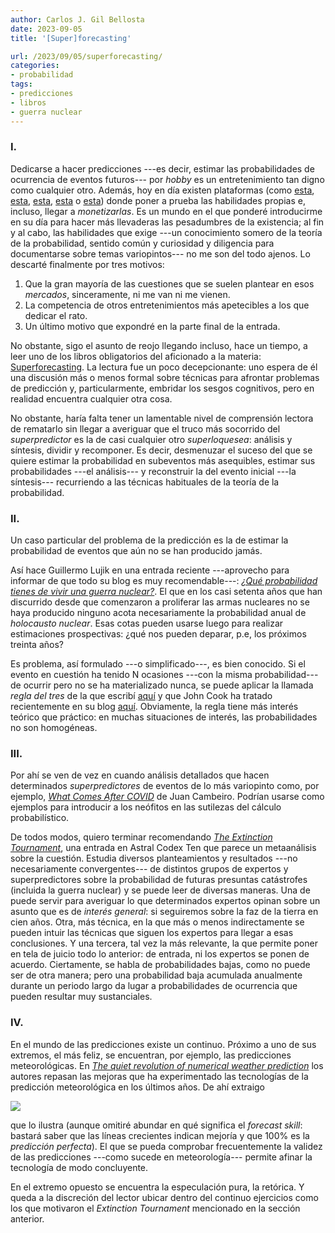 ```yaml
---
author: Carlos J. Gil Bellosta
date: 2023-09-05
title: '[Super]forecasting'

url: /2023/09/05/superforecasting/
categories:
- probabilidad
tags:
- predicciones
- libros
- guerra nuclear
---
```


### I.

Dedicarse a hacer predicciones ---es decir, estimar las probabilidades de ocurrencia de eventos futuros--- por _hobby_ es un entretenimiento tan digno como cualquier otro. Además, hoy en día existen plataformas (como
[esta](https://lepoint.hypermind.com/),
[esta](https://www.predictit.org/),
[esta](https://www.metaculus.com/),
[esta](https://kalshi.com/) o
[esta](https://manifold.markets/))
donde poner a prueba las habilidades propias e, incluso, llegar a _monetizarlas_. Es un mundo en el que ponderé introducirme en su día para hacer más llevaderas las pesadumbres de la existencia; al fin y al cabo, las habilidades que exige ---un conocimiento somero de la teoría de la probabilidad, sentido común y curiosidad y diligencia para documentarse sobre temas variopintos--- no me son del todo ajenos. Lo descarté finalmente por tres motivos:

1. Que la gran mayoría de las cuestiones que se suelen plantear en esos _mercados_, sinceramente, ni me van ni me vienen.
2. La competencia de otros entretenimientos más apetecibles a los que dedicar el rato.
3. Un último motivo que expondré en la parte final de la entrada.

No obstante, sigo el asunto de reojo llegando incluso, hace un tiempo, a leer uno de los libros obligatorios del aficionado a la materia: [Superforecasting](https://en.wikipedia.org/wiki/Superforecasting:_The_Art_and_Science_of_Prediction). La lectura fue un poco decepcionante: uno espera de él una discusión más o menos formal sobre técnicas para afrontar problemas de predicción y, particularmente, embridar los sesgos cognitivos, pero en realidad encuentra cualquier otra cosa.

No obstante, haría falta tener un lamentable nivel de comprensión lectora de rematarlo sin llegar a averiguar que el truco más socorrido del _superpredictor_ es la de casi cualquier otro _superloquesea_: análisis y síntesis, dividir y recomponer. Es decir, desmenuzar el suceso del que se quiere estimar la probabilidad en subeventos más asequibles, estimar sus probabilidades ---el análisis--- y reconstruir la del evento inicial ---la síntesis--- recurriendo a las técnicas habituales de la teoría de la probabilidad.

### II.

Un caso particular del problema de la predicción es la de estimar la probabilidad de eventos que aún no se han producido jamás.

Así hace Guillermo Lujik en una entrada reciente ---aprovecho para informar de que todo su blog es muy recomendable---:
[_¿Qué probabilidad tienes de vivir una guerra nuclear?_](https://www.overfitting.net/2023/08/que-probabilidad-tienes-de-vivir-una.html). El que en los casi setenta años que han discurrido desde que comenzaron a proliferar las armas nucleares no se haya producido ninguno acota necesariamente la probabilidad anual de _holocausto nuclear_. Esas cotas pueden usarse luego para realizar estimaciones prospectivas: ¿qué nos pueden deparar, p.e, los próximos treinta años?

Es problema, así formulado ---o simplificado---, es bien conocido. Si el evento en cuestión ha tenido N ocasiones ---con la misma probabilidad--- de ocurrir pero no se ha materializado nunca, se puede aplicar la llamada _regla del tres_ de la que escribí
[aquí](/2016/11/30/la-regla-del-tres-para-estimar-la-probabilidad-de-un-evento-todavia-no-observado/)
y que John Cook ha tratado recientemente en su blog
[aquí](https://www.johndcook.com/blog/2023/08/30/first-time-seeing-a-rare-event/). Obviamente, la regla tiene más interés teórico que práctico: en muchas situaciones de interés, las probabilidades no son homogéneas.

### III.

Por ahí se ven de vez en cuando análisis detallados que hacen determinados _superpredictores_ de eventos de lo más variopinto como, por ejemplo,
[_What Comes After COVID_](https://asteriskmag.com/issues/02/what-comes-after-covid)
de Juan Cambeiro. Podrían usarse como ejemplos para introducir a los neófitos en las sutilezas del cálculo probabilístico.

De todos modos, quiero terminar recomendando
[_The Extinction Tournament_](https://astralcodexten.substack.com/p/the-extinction-tournament),
una entrada en Astral Codex Ten que parece un metaanálisis sobre la cuestión. Estudia diversos planteamientos y resultados ---no necesariamente convergentes--- de distintos grupos de expertos y superpredictores sobre la probabilidad de futuras presuntas catástrofes (incluida la guerra nuclear) y se puede leer de diversas maneras. Una de puede servir para averiguar lo que determinados expertos opinan sobre un asunto que es de _interés general_: si seguiremos sobre la faz de la tierra en cien años. Otra, más técnica, en la que más o menos indirectamente se pueden intuir las técnicas que siguen los expertos para llegar a esas conclusiones. Y una tercera, tal vez la más relevante, la que permite poner en tela de juicio todo lo anterior: de entrada, ni los expertos se ponen de acuerdo. Ciertamente, se habla de probabilidades bajas, como no puede ser de otra manera; pero una probabilidad baja acumulada anualmente durante un periodo largo da lugar a probabilidades de ocurrencia que pueden resultar muy sustanciales.

### IV.

En el mundo de las predicciones existe un continuo. Próximo a uno de sus extremos, el más feliz, se encuentran, por ejemplo, las predicciones meteorológicas. En
[_The quiet revolution of numerical weather prediction_](https://www.nature.com/articles/nature14956)
los autores repasan las mejoras que ha experimentado las tecnologías de la predicción meteorológica en los últimos años. De ahí extraigo

![](/wp-uploads/2023/predicciones-meteorologicas.png#center)

que lo ilustra (aunque omitiré abundar en qué significa el _forecast skill_: bastará saber que las líneas crecientes indican mejoría y que 100% es la _predicción perfecta_). El que se pueda comprobar frecuentemente la validez de las predicciones ---como sucede en meteorología--- permite afinar la tecnología de modo concluyente.

En el extremo opuesto se encuentra la especulación pura, la retórica. Y queda a la discreción del lector ubicar dentro del continuo ejercicios como los que motivaron el _Extinction Tournament_ mencionado en la sección anterior.